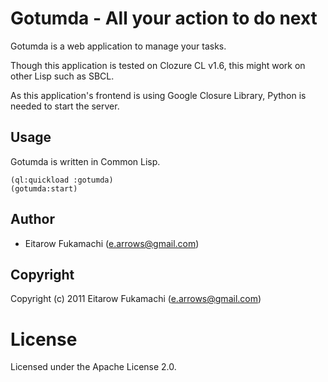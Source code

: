 # Gotumda - All your action to do next

Gotumda is a web application to manage your tasks.

Though this application is tested on Clozure CL v1.6, this might work on other Lisp such as SBCL.

As this application's frontend is using Google Closure Library, Python is needed to start the server.

## Usage

Gotumda is written in Common Lisp.

    (ql:quickload :gotumda)
    (gotumda:start)

## Author

* Eitarow Fukamachi (e.arrows@gmail.com)

## Copyright

Copyright (c) 2011 Eitarow Fukamachi (e.arrows@gmail.com)

# License

Licensed under the Apache License 2.0.
